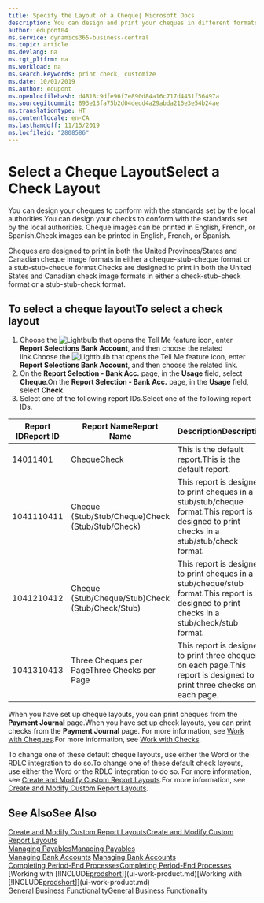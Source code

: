 ```yaml
---
title: Specify the Layout of a Cheque| Microsoft Docs
description: You can design and print your cheques in different formats to conform with standards.
author: edupont04
ms.service: dynamics365-business-central
ms.topic: article
ms.devlang: na
ms.tgt_pltfrm: na
ms.workload: na
ms.search.keywords: print check, customize
ms.date: 10/01/2019
ms.author: edupont
ms.openlocfilehash: d4818c9dfe96f7e890d84a16c717d4451f56497a
ms.sourcegitcommit: 893e13fa75b2d04dedd4a29abda216e3e54b24ae
ms.translationtype: HT
ms.contentlocale: en-CA
ms.lasthandoff: 11/15/2019
ms.locfileid: "2808586"
---
```

# <a name="select-a-check-layout"></a><span data-ttu-id="1b970-103">Select a Cheque Layout</span><span class="sxs-lookup"><span data-stu-id="1b970-103">Select a Check Layout</span></span>
<span data-ttu-id="1b970-104">You can design your cheques to conform with the standards set by the local authorities.</span><span class="sxs-lookup"><span data-stu-id="1b970-104">You can design your checks to conform with the standards set by the local authorities.</span></span> <span data-ttu-id="1b970-105">Cheque images can be printed in English, French, or Spanish.</span><span class="sxs-lookup"><span data-stu-id="1b970-105">Check images can be printed in English, French, or Spanish.</span></span>

<span data-ttu-id="1b970-106">Cheques are designed to print in both the United Provinces/States and Canadian cheque image formats in either a cheque-stub-cheque format or a stub-stub-cheque format.</span><span class="sxs-lookup"><span data-stu-id="1b970-106">Checks are designed to print in both the United States and Canadian check image formats in either a check-stub-check format or a stub-stub-check format.</span></span>

## <a name="to-select-a-check-layout"></a><span data-ttu-id="1b970-107">To select a cheque layout</span><span class="sxs-lookup"><span data-stu-id="1b970-107">To select a check layout</span></span>
1. <span data-ttu-id="1b970-108">Choose the ![Lightbulb that opens the Tell Me feature](media/ui-search/search_small.png "Tell me what you want to do") icon, enter **Report Selections Bank Account**, and then choose the related link.</span><span class="sxs-lookup"><span data-stu-id="1b970-108">Choose the ![Lightbulb that opens the Tell Me feature](media/ui-search/search_small.png "Tell me what you want to do") icon, enter **Report Selections Bank Account**, and then choose the related link.</span></span>
2. <span data-ttu-id="1b970-109">On the **Report Selection - Bank Acc.** page, in the **Usage** field, select **Cheque**.</span><span class="sxs-lookup"><span data-stu-id="1b970-109">On the **Report Selection - Bank Acc.** page, in the **Usage** field, select **Check**.</span></span>
3. <span data-ttu-id="1b970-110">Select one of the following report IDs.</span><span class="sxs-lookup"><span data-stu-id="1b970-110">Select one of the following report IDs.</span></span>

| <span data-ttu-id="1b970-111">Report ID</span><span class="sxs-lookup"><span data-stu-id="1b970-111">Report ID</span></span> | <span data-ttu-id="1b970-112">Report Name</span><span class="sxs-lookup"><span data-stu-id="1b970-112">Report Name</span></span> | <span data-ttu-id="1b970-113">Description</span><span class="sxs-lookup"><span data-stu-id="1b970-113">Description</span></span> |
| --- | --- | --- |
| <span data-ttu-id="1b970-114">1401</span><span class="sxs-lookup"><span data-stu-id="1b970-114">1401</span></span> |<span data-ttu-id="1b970-115">Cheque</span><span class="sxs-lookup"><span data-stu-id="1b970-115">Check</span></span> |<span data-ttu-id="1b970-116">This is the default report.</span><span class="sxs-lookup"><span data-stu-id="1b970-116">This is the default report.</span></span> |
| <span data-ttu-id="1b970-117">10411</span><span class="sxs-lookup"><span data-stu-id="1b970-117">10411</span></span> |<span data-ttu-id="1b970-118">Cheque (Stub/Stub/Cheque)</span><span class="sxs-lookup"><span data-stu-id="1b970-118">Check (Stub/Stub/Check)</span></span> |<span data-ttu-id="1b970-119">This report is designed to print cheques in a stub/stub/cheque format.</span><span class="sxs-lookup"><span data-stu-id="1b970-119">This report is designed to print checks in a stub/stub/check format.</span></span> |
| <span data-ttu-id="1b970-120">10412</span><span class="sxs-lookup"><span data-stu-id="1b970-120">10412</span></span> |<span data-ttu-id="1b970-121">Cheque (Stub/Cheque/Stub)</span><span class="sxs-lookup"><span data-stu-id="1b970-121">Check (Stub/Check/Stub)</span></span> |<span data-ttu-id="1b970-122">This report is designed to print cheques in a stub/cheque/stub format.</span><span class="sxs-lookup"><span data-stu-id="1b970-122">This report is designed to print checks in a stub/check/stub format.</span></span> |
| <span data-ttu-id="1b970-123">10413</span><span class="sxs-lookup"><span data-stu-id="1b970-123">10413</span></span> |<span data-ttu-id="1b970-124">Three Cheques per Page</span><span class="sxs-lookup"><span data-stu-id="1b970-124">Three Checks per Page</span></span> |<span data-ttu-id="1b970-125">This report is designed to print three cheques on each page.</span><span class="sxs-lookup"><span data-stu-id="1b970-125">This report is designed to print three checks on each page.</span></span> |

<span data-ttu-id="1b970-126">When you have set up cheque layouts, you can print cheques from the **Payment Journal** page.</span><span class="sxs-lookup"><span data-stu-id="1b970-126">When you have set up check layouts, you can print checks from the **Payment Journal** page.</span></span> <span data-ttu-id="1b970-127">For more information, see [Work with Cheques](payables-how-work-checks.md).</span><span class="sxs-lookup"><span data-stu-id="1b970-127">For more information, see [Work with Checks](payables-how-work-checks.md).</span></span>

<span data-ttu-id="1b970-128">To change one of these default cheque layouts, use either the Word or the RDLC integration to do so.</span><span class="sxs-lookup"><span data-stu-id="1b970-128">To change one of these default check layouts, use either the Word or the RDLC integration to do so.</span></span> <span data-ttu-id="1b970-129">For more information, see [Create and Modify Custom Report Layouts](ui-how-create-custom-report-layout.md).</span><span class="sxs-lookup"><span data-stu-id="1b970-129">For more information, see [Create and Modify Custom Report Layouts](ui-how-create-custom-report-layout.md).</span></span>

## <a name="see-also"></a><span data-ttu-id="1b970-130">See Also</span><span class="sxs-lookup"><span data-stu-id="1b970-130">See Also</span></span>
[<span data-ttu-id="1b970-131">Create and Modify Custom Report Layouts</span><span class="sxs-lookup"><span data-stu-id="1b970-131">Create and Modify Custom Report Layouts</span></span>](ui-how-create-custom-report-layout.md)  
[<span data-ttu-id="1b970-132">Managing Payables</span><span class="sxs-lookup"><span data-stu-id="1b970-132">Managing Payables</span></span>](payables-manage-payables.md)  
<span data-ttu-id="1b970-133">[Managing Bank Accounts](bank-manage-bank-accounts.md) </span><span class="sxs-lookup"><span data-stu-id="1b970-133">[Managing Bank Accounts](bank-manage-bank-accounts.md) </span></span>  
[<span data-ttu-id="1b970-134">Completing Period-End Processes</span><span class="sxs-lookup"><span data-stu-id="1b970-134">Completing Period-End Processes</span></span>](year-how-complete-period-end-processes.md)  
<span data-ttu-id="1b970-135">[Working with [!INCLUDE[prodshort](includes/prodshort.md)]](ui-work-product.md)</span><span class="sxs-lookup"><span data-stu-id="1b970-135">[Working with [!INCLUDE[prodshort](includes/prodshort.md)]](ui-work-product.md)</span></span>  
[<span data-ttu-id="1b970-136">General Business Functionality</span><span class="sxs-lookup"><span data-stu-id="1b970-136">General Business Functionality</span></span>](ui-across-business-areas.md)
